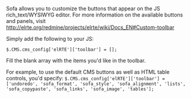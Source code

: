 Sofa allows you to customize the buttons that appear on the JS rich_text/WYSIWYG editor. For more information on the available buttons and panels, visit http://elrte.org/redmine/projects/elrte/wiki/Docs_EN#Custom-toolbar

Simply add the following to your JS: 

`$.CMS.cms_config['elRTE']['toolbar'] = [];` 

Fill the blank array with the items you'd like in the toolbar. 

For example, to use the default CMS buttons as well as HTML table controls, you'd specify: `$.CMS.cms_config['elRTE']['toolbar'] = ['undoredo', 'sofa_format', 'sofa_style', 'sofa_alignment', 'lists', 'sofa_copypaste', 'sofa_links', 'sofa_image', 'tables'];`